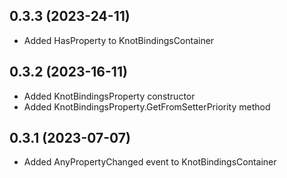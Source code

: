 ## 0.3.3 (2023-24-11)

* Added HasProperty to KnotBindingsContainer

## 0.3.2 (2023-16-11)

* Added KnotBindingsProperty constructor
* Added KnotBindingsProperty.GetFromSetterPriority method

## 0.3.1 (2023-07-07)

* Added AnyPropertyChanged event to KnotBindingsContainer